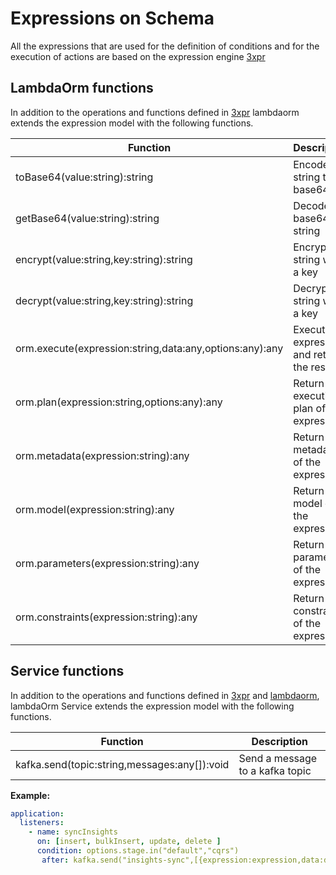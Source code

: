 # Expressions on Schema

All the expressions that are used for the definition of conditions and for the execution of actions are based on the expression engine [3xpr](https://www.npmjs.com/package/3xpr)

## LambdaOrm  functions

In addition to the operations and functions defined in [3xpr](https://www.npmjs.com/package/3xpr) lambdaorm extends the expression model with the following functions.

| Function 																									| Description 																|
| --------------------------------------------------------- | ------------------------------------------- |
| toBase64(value:string):string 														| Encode a string to base64 									|
| getBase64(value:string):string 														| Decode a base64 string 											|
| encrypt(value:string,key:string):string 									| Encrypt a string with a key 								|
| decrypt(value:string,key:string):string 									| Decrypt a string with a key 								|
| orm.execute(expression:string,data:any,options:any):any 	| Execute an expression and return the result |
| orm.plan(expression:string,options:any):any 							| Return the execution plan of the expression |
| orm.metadata(expression:string):any 											| Return the metadata of the expression 			|
| orm.model(expression:string):any 													| Return the model of the expression 					|
| orm.parameters(expression:string):any 										| Return the parameters of the expression 		|
| orm.constraints(expression:string):any 										| Return the constraints of the expression 		|

## Service functions

In addition to the operations and functions defined in [3xpr](https://www.npmjs.com/package/3xpr) and [lambdaorm](https://github.com/FlavioLionelRita/lambdaorm/wiki/SchemaDefinition-Expressions), lambdaOrm Service extends the expression model with the following functions.

| Function 																									| Description 																|
| --------------------------------------------------------- | ------------------------------------------- |
| kafka.send(topic:string,messages:any[]):void 						  | Send a message to a kafka topic 						|

**Example:**

```yaml
application:
  listeners:
    - name: syncInsights
      on: [insert, bulkInsert, update, delete ]
      condition: options.stage.in("default","cqrs")
       after: kafka.send("insights-sync",[{expression:expression,data:data}])    
```
